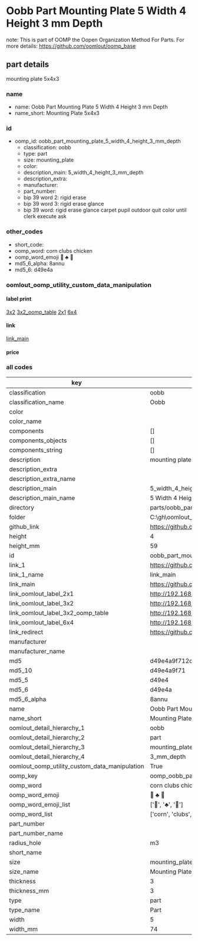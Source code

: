 # Oobb Part Mounting Plate 5 Width 4 Height 3 mm Depth  

note: This is part of OOMP the Oopen Organization Method For Parts. For more details: https://github.com/oomlout/oomp_base

##  part details
  



mounting plate 5x4x3



### name
* name: Oobb Part Mounting Plate 5 Width 4 Height 3 mm Depth
* name_short: Mounting Plate 5x4x3 
### id
* oomp_id: oobb_part_mounting_plate_5_width_4_height_3_mm_depth
  * classification: oobb
  * type: part
  * size: mounting_plate
  * color: 
  * description_main: 5_width_4_height_3_mm_depth
  * description_extra: 
  * manufacturer: 
  * part_number: 
  * bip 39 word 2: rigid erase
  * bip 39 word 3: rigid erase glance
  * bip 39 word: rigid erase glance carpet pupil outdoor quit color until clerk execute ask

### other_codes
* short_code: 
* oomp_word: corn clubs chicken
* oomp_word_emoji :corn: :clubs: :chicken:
* md5_6_alpha: 8annu
* md5_6: d49e4a






### oomlout_oomp_utility_custom_data_manipulation
#### label print
[3x2](http://192.168.1.245:1112/?label=oomp%208annu)
[3x2_oomp_table](http://192.168.1.108:1112/?label=oomp%208annu)
[2x1](http://192.168.1.242:1112/?label=oomp%208annu)
[6x4](http://192.168.1.55:1112/?label=oomp%208annu)    

#### link

[link_main](https://github.com/oomlout/oomlout_oobb_version_4_generated_parts/tree/main/navigation_oomp/oobb/part/mounting_plate/5_width_4_height_3_mm_depth/part)                              

#### price







### all codes 
| key | value |  
| --- | --- |  
| classification | oobb |  
| classification_name | Oobb |  
| color |  |  
| color_name |  |  
| components | [] |  
| components_objects | [] |  
| components_string | [] |  
| description | mounting plate 5x4x3 |  
| description_extra |  |  
| description_extra_name |  |  
| description_main | 5_width_4_height_3_mm_depth |  
| description_main_name | 5 Width 4 Height 3 mm Depth |  
| directory | parts/oobb_part_mounting_plate_5_width_4_height_3_mm_depth |  
| folder | C:\gh\oomlout_oobb_version_4_generated_parts\parts\oobb_part_mounting_plate_5_width_4_height_3_mm_depth |  
| github_link | https://github.com/oomlout/oomlout_oomp_part_src/tree/main/parts/oobb_part_mounting_plate_5_width_4_height_3_mm_depth |  
| height | 4 |  
| height_mm | 59 |  
| id | oobb_part_mounting_plate_5_width_4_height_3_mm_depth |  
| link_1 | https://github.com/oomlout/oomlout_oobb_version_4_generated_parts/tree/main/navigation_oomp/oobb/part/mounting_plate/5_width_4_height_3_mm_depth/part |  
| link_1_name | link_main |  
| link_main | https://github.com/oomlout/oomlout_oobb_version_4_generated_parts/tree/main/navigation_oomp/oobb/part/mounting_plate/5_width_4_height_3_mm_depth/part |  
| link_oomlout_label_2x1 | http://192.168.1.242:1112/?label=oomp%208annu |  
| link_oomlout_label_3x2 | http://192.168.1.245:1112/?label=oomp%208annu |  
| link_oomlout_label_3x2_oomp_table | http://192.168.1.108:1112/?label=oomp%208annu |  
| link_oomlout_label_6x4 | http://192.168.1.55:1112/?label=oomp%208annu |  
| link_redirect | https://github.com/oomlout/oomlout_oobb_version_4_generated_parts/tree/main/parts/oobb_mounting_plate_05_04_03_rh_m3_nm_aliexpress_dc_to_dc_converter_xl6009_48_mm_width_25_mm_height |  
| manufacturer |  |  
| manufacturer_name |  |  
| md5 | d49e4a9f712db5fa74d6f22cc5531dcf |  
| md5_10 | d49e4a9f71 |  
| md5_5 | d49e4 |  
| md5_6 | d49e4a |  
| md5_6_alpha | 8annu |  
| name | Oobb Part Mounting Plate 5 Width 4 Height 3 mm Depth |  
| name_short | Mounting Plate 5x4x3  |  
| oomlout_detail_hierarchy_1 | oobb |  
| oomlout_detail_hierarchy_2 | part |  
| oomlout_detail_hierarchy_3 | mounting_plate |  
| oomlout_detail_hierarchy_4 | 3_mm_depth |  
| oomlout_oomp_utility_custom_data_manipulation | True |  
| oomp_key | oomp_oobb_part_mounting_plate_5_width_4_height_3_mm_depth |  
| oomp_word | corn clubs chicken |  
| oomp_word_emoji | :corn: :clubs: :chicken: |  
| oomp_word_emoji_list | [':corn:', ':clubs:', ':chicken:'] |  
| oomp_word_list | ['corn', 'clubs', 'chicken'] |  
| part_number |  |  
| part_number_name |  |  
| radius_hole | m3 |  
| short_name |  |  
| size | mounting_plate |  
| size_name | Mounting Plate |  
| thickness | 3 |  
| thickness_mm | 3 |  
| type | part |  
| type_name | Part |  
| width | 5 |  
| width_mm | 74 |  
